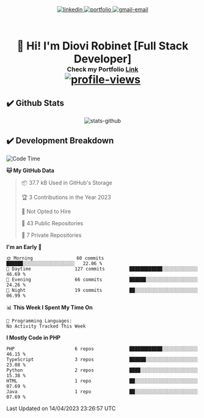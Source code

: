 <p align="center">
  <a href="https://www.linkedin.com/in/diovi-robinet-578782ab/">
  <img src="https://img.shields.io/badge/-drobinet-blue?style=flat&logo=Linkedin&logoColor=white&link=https://www.linkedin.com/in/diovi-robinet-578782ab/" alt="linkedin" />
  </a>
  <a href="https://drobinetm.github.io/drobinetm-portfolio/">
  <img src="https://img.shields.io/badge/Portfolio-47CCCC?style=flat&logo=Google-Chrome&logoColor=white&link=https://drobinetm.github.io/drobinetm-portfolio/" alt="portfolio" />
  </a>
  <a href="mailto:drobinetmorales@gmail.com">
   <img src="https://img.shields.io/badge/-drobinetm-c14438?style=flat&logo=Gmail&logoColor=white&link=mailto:drobinetmorales@gmail.com" alt="gmail-email" />
  </a>
</p>

</br>

<h1>
  <p align="center">
    <!--Grettings-->
    👋 <b>Hi! I'm Diovi Robinet [Full Stack Developer]</b>
    <!--Portfolio Link-->
    <br>
     <sup><sup><sub> 
        Check my Portfolio
        <a name="link-portfolio" target="_blank" href="https://drobinetm.github.io/drobinetm-portfolio">Link</a>
     </sub></sup></sup>
    <br>
     <a href="https://github.com/drobinetm">
      <img src="https://komarev.com/ghpvc/?username=drobinetm&style=plastic" alt="profile-views" />
     </a>
  </p>
</h1>

## ✔️  Github Stats

<p align="center"><img src="https://github-readme-stats.vercel.app/api?username=drobinetm&show_icons=true&theme=dark" alt="stats-github" /></p>

## ✔️ Development Breakdown
<!--START_SECTION:waka-->
![Code Time](http://img.shields.io/badge/Code%20Time-66%20hrs%2020%20mins-blue)

**🐱 My GitHub Data** 

> 📦 37.7 kB Used in GitHub's Storage 
 > 
> 🏆 3 Contributions in the Year 2023
 > 
> 🚫 Not Opted to Hire
 > 
> 📜 43 Public Repositories 
 > 
> 🔑 7 Private Repositories 
 > 
**I'm an Early 🐤** 

```text
🌞 Morning                60 commits          ██████░░░░░░░░░░░░░░░░░░░   22.06 % 
🌆 Daytime                127 commits         ████████████░░░░░░░░░░░░░   46.69 % 
🌃 Evening                66 commits          ██████░░░░░░░░░░░░░░░░░░░   24.26 % 
🌙 Night                  19 commits          ██░░░░░░░░░░░░░░░░░░░░░░░   06.99 % 
```


📊 **This Week I Spent My Time On** 

```text
💬 Programming Languages: 
No Activity Tracked This Week
```

**I Mostly Code in PHP** 

```text
PHP                      6 repos             ████████████░░░░░░░░░░░░░   46.15 % 
TypeScript               3 repos             ██████░░░░░░░░░░░░░░░░░░░   23.08 % 
Python                   2 repos             ████░░░░░░░░░░░░░░░░░░░░░   15.38 % 
HTML                     1 repo              ██░░░░░░░░░░░░░░░░░░░░░░░   07.69 % 
Java                     1 repo              ██░░░░░░░░░░░░░░░░░░░░░░░   07.69 % 
```




 Last Updated on 14/04/2023 23:26:57 UTC
<!--END_SECTION:waka-->